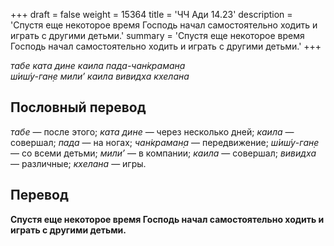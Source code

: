 +++
draft = false
weight = 15364
title = 'ЧЧ Ади 14.23'
description = 'Спустя еще некоторое время Господь начал самостоятельно ходить и играть с другими детьми.'
summary = 'Спустя еще некоторое время Господь начал самостоятельно ходить и играть с другими детьми.'
+++

_табе ката дине каила пада-чан̇краман̣а  
ш́иш́у-ган̣е мили’ каила вивидха кхелана_

## Пословный перевод

_табе_ — после этого; _ката_ _дине_ — через несколько дней; _каила_ — совершал; _пада_ — на ногах; _чан̇краман̣а_ — передвижение; _ш́иш́у_\-_ган̣е_ — со всеми детьми; _мили’_ — в компании; _каила_ — совершал; _вивидха_ — различные; _кхелана_ — игры.

## Перевод

**Спустя еще некоторое время Господь начал самостоятельно ходить и играть с другими детьми.**

